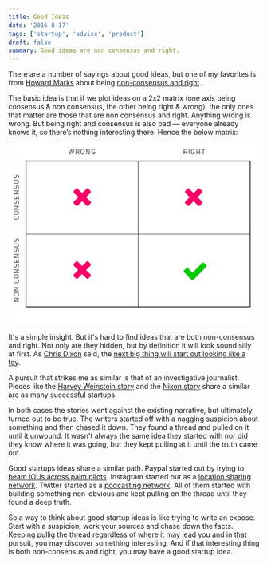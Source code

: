 ```yaml
---
title: Good Ideas
date: '2016-8-17'
tags: ['startup', 'advice', 'product']
draft: false
summary: Good ideas are non consensus and right.
---
```


There are a number of sayings about good ideas, but one of my favorites is from [Howard Marks](https://www.amazon.com/Most-Important-Thing-Thoughtful-Publishing-ebook/dp/B004U5Q1O0/ref=sr_1_1?ie=UTF8&qid=1497747460&sr=8-1&keywords=the+most+important+thing+howard+marks) about being [non-consensus and right](https://25iq.com/2014/06/14/a-dozen-things-ive-learned-from-marc-andreessen/). 

The basic idea is that if we plot ideas on a 2x2 matrix (one axis being consensus & non consensus, the other being right & wrong), the only ones that matter are those that are non consensus and right. Anything wrong is wrong. But being right and consensus is also bad — everyone already knows it, so there’s nothing interesting there. Hence the below matrix:

![2x2-wealthfront](public/static/images/wealthfront2x2.jpeg)

It's a simple insight. But it's hard to find ideas that are both non-consensus and right. Not only are they hidden, but by definition it will look sound silly at first. As [Chris Dixon](https://twitter.com/cdixon) said, the [next big thing will start out looking like a toy](https://cdixon.org/2010/01/03/the-next-big-thing-will-start-out-looking-like-a-toy).

A pursuit that strikes me as similar is that of an investigative journalist. Pieces like the [Harvey Weinstein story](https://www.newyorker.com/news/news-desk/from-aggressive-overtures-to-sexual-assault-harvey-weinsteins-accusers-tell-their-stories) and the [Nixon story](https://www.washingtonpost.com/politics/gop-security-aide-among-five-arrested-in-bugging-affair/2012/06/07/gJQAYTdzKV_story.html?utm_term=.ebe6f43f0e29) share a similar arc as many successful startups. 

In both cases the stories went against the existing narrative, but ultimately turned out to be true. The writers started off with a nagging suspicion about something and then chased it down. They found a thread and pulled on it until it unwound. It wasn't always the same idea they started with nor did they know where it was going, but they kept pulling at it until the truth came out.

Good startups ideas share a similar path. Paypal started out by trying to [beam IOUs across palm pilots](https://www.fastcompany.com/1837839/reid-hoffman-paypals-pivoted-path-success). Instagram started out as a [location sharing network](https://techcrunch.com/2010/11/08/instagram-a-pivotal-pivot/). Twitter started as a [podcasting network](https://www.businessinsider.com/how-twitter-was-founded-2011-4). All of them started with building something non-obvious and kept pulling on the thread until they found a deep truth. 

So a way to think about good startup ideas is like trying to write an expose. Start with a suspicion, work your sources and chase down the facts. Keeping pullig the thread regardless of where it may lead you and in that pursuit, you may discover something interesting. And if that interesting thing is both non-consensus and right, you may have a good startup idea.